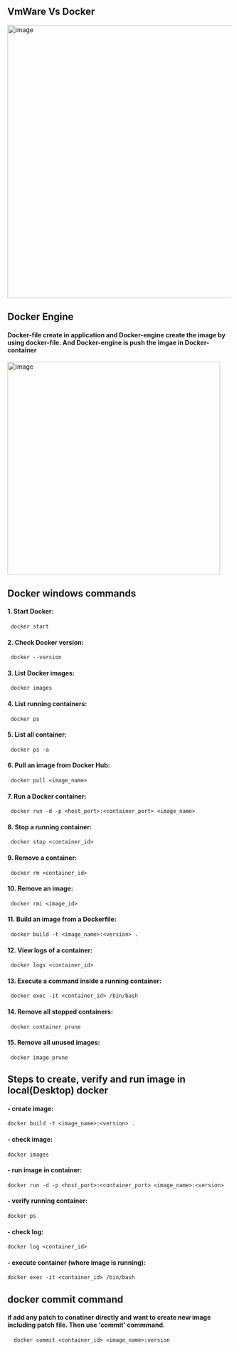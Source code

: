 ## VmWare Vs Docker
<img width="614" alt="image" src="https://github.com/user-attachments/assets/a90a7fd1-c825-4e74-b461-91665ac87846">


## Docker Engine

#### Docker-file create in application and Docker-engine create the image by using docker-file. And Docker-engine is push the imgae in Docker-container

<img width="478" alt="image" src="https://github.com/user-attachments/assets/753326a8-4ef3-4882-a7a1-0df64f8d0bae">

## Docker windows commands
#### 1. Start Docker: 
     docker start
#### 2. Check Docker version:    
     docker --version
#### 3. List Docker images:   
     docker images
#### 4. List running containers:    
     docker ps
#### 5. List all container:    
     docker ps -a
#### 6. Pull an image from Docker Hub:    
     docker pull <image_name>
#### 7. Run a Docker container:   
     docker run -d -p <host_port>:<container_port> <image_name>
#### 8. Stop a running container:    
     docker stop <container_id>
#### 9. Remove a container:    
     docker rm <container_id>
#### 10. Remove an image:    
     docker rmi <image_id>
#### 11. Build an image from a Dockerfile:    
     docker build -t <image_name>:<version> .
#### 12. View logs of a container:    
     docker logs <container_id>
#### 13. Execute a command inside a running container:    
     docker exec -it <container_id> /bin/bash
#### 14. Remove all stopped containers:    
     docker container prune
#### 15. Remove all unused images:    
     docker image prune


## Steps to create, verify and run image in local(Desktop) docker

#### - create image:  
    docker build -t <image_name>:<version> .
#### - check image: 
    docker images
#### - run image in container: 
    docker run -d -p <host_port>:<container_port> <image_name>:<version>
#### - verify running container: 
    docker ps
#### - check log: 
    docker log <container_id>
#### - execute container (where image is running): 
    docker exec -it <container_id> /bin/bash


## docker commit command
#### if add any patch to conatiner directly and want to create new image including patch file. Then use 'commit' commmand. 
      docker commit <container_id> <image_name>:version
